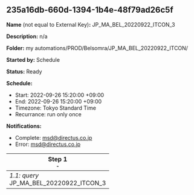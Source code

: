## 235a16db-660d-1394-1b4e-48f79ad26c5f

**Name** (not equal to External Key)**:** JP_MA_BEL_20220922_ITCON_3

**Description:** n/a

**Folder:** my automations/PROD/Belsomra/JP_MA_BEL_20220922_ITCON/

**Started by:** Schedule

**Status:** Ready

**Schedule:**

* Start: 2022-09-26 15:20:00 +09:00
* End: 2022-09-26 15:20:00 +09:00
* Timezone: Tokyo Standard Time
* Recurrance: run only once

**Notifications:**

* Complete: msd@directus.co.jp
* Error: msd@directus.co.jp

| Step 1<br>_<small>-</small>_ |
| --- |
| _1.1: query_<br>JP_MA_BEL_20220922_ITCON_3 |
